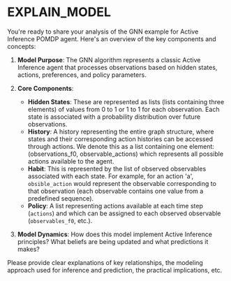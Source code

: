 # EXPLAIN_MODEL

You're ready to share your analysis of the GNN example for Active Inference POMDP agent. Here's an overview of the key components and concepts:

1. **Model Purpose**: The GNN algorithm represents a classic Active Inference agent that processes observations based on hidden states, actions, preferences, and policy parameters. 

2. **Core Components**:
   - **Hidden States**: These are represented as lists (lists containing three elements) of values from 0 to 1 or 1 to 1 for each observation. Each state is associated with a probability distribution over future observations.
   - **History**: A history representing the entire graph structure, where states and their corresponding action histories can be accessed through actions. We denote this as a list containing one element: (observations_f0, observable_actions) which represents all possible actions available to the agent. 
   - **Habit**: This is represented by the list of observed observables associated with each state. For example, for an action 'a', `obsible_action` would represent the observable corresponding to that observation (each observable contains one value from a predefined sequence).
   - **Policy**: A list representing actions available at each time step (`actions`) and which can be assigned to each observed observable (`observables_f0`, etc.). 

3. **Model Dynamics**: How does this model implement Active Inference principles? What beliefs are being updated and what predictions it makes? 

Please provide clear explanations of key relationships, the modeling approach used for inference and prediction, the practical implications, etc.